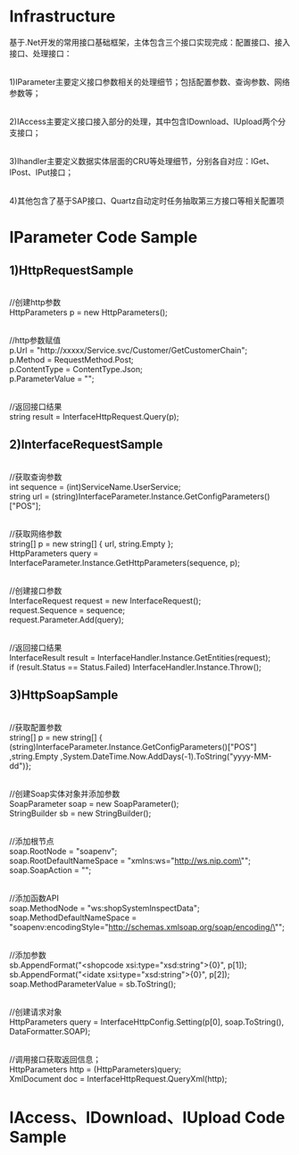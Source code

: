 # Infrastructure
基于.Net开发的常用接口基础框架，主体包含三个接口实现完成：配置接口、接入接口、处理接口：

<br>1)IParameter主要定义接口参数相关的处理细节；包括配置参数、查询参数、网络参数等；

<br>2)IAccess主要定义接口接入部分的处理，其中包含IDownload、IUpload两个分支接口；

<br>3)Ihandler主要定义数据实体层面的CRU等处理细节，分别各自对应：IGet、IPost、IPut接口；

<br>4)其他包含了基于SAP接口、Quartz自动定时任务抽取第三方接口等相关配置项

# IParameter Code Sample
## 1)HttpRequestSample
<br>//创建http参数
<br> HttpParameters p = new HttpParameters();

<br>//http参数赋值
<br>p.Url = "http://xxxxx/Service.svc/Customer/GetCustomerChain";
<br>p.Method = RequestMethod.Post;
<br>p.ContentType = ContentType.Json;
<br>p.ParameterValue = "";

<br>//返回接口结果
<br>string result = InterfaceHttpRequest.Query(p);
## 2)InterfaceRequestSample
<br>//获取查询参数
<br>int sequence = (int)ServiceName.UserService;
<br>string url = (string)InterfaceParameter.Instance.GetConfigParameters()["POS"];

<br>//获取网络参数
<br>string[] p = new string[] { url, string.Empty };
<br>HttpParameters query = InterfaceParameter.Instance.GetHttpParameters(sequence, p);

<br>//创建接口参数
<br>InterfaceRequest request = new InterfaceRequest();
<br>request.Sequence = sequence;
<br>request.Parameter.Add(query);

<br>//返回接口结果
<br>InterfaceResult<UserEntity> result = InterfaceHandler.Instance.GetEntities<UserEntity>(request);
<br>if (result.Status == Status.Failed) InterfaceHandler.Instance.Throw();

## 3)HttpSoapSample
 <br>//获取配置参数
 <br>string[] p = new string[] { (string)InterfaceParameter.Instance.GetConfigParameters()["POS"]
                                 ,string.Empty
                                 ,System.DateTime.Now.AddDays(-1).ToString("yyyy-MM-dd")};

<br>//创建Soap实体对象并添加参数
<br>SoapParameter soap = new SoapParameter();
<br>StringBuilder sb = new StringBuilder();
 
<br>//添加根节点
<br>soap.RootNode = "soapenv";
<br>soap.RootDefaultNameSpace = "xmlns:ws=\"http://ws.nip.com\"";
<br>soap.SoapAction = "";

<br>//添加函数API
<br>soap.MethodNode = "ws:shopSystemInspectData";
<br>soap.MethodDefaultNameSpace = "soapenv:encodingStyle=\"http://schemas.xmlsoap.org/soap/encoding/\"";

<br>//添加参数
<br>sb.AppendFormat("<shopcode xsi:type=\"xsd:string\">{0}</shopcode>", p[1]);
<br>sb.AppendFormat("<idate xsi:type=\"xsd:string\">{0}</idate>", p[2]);
<br>soap.MethodParameterValue = sb.ToString();  

<br>//创建请求对象
<br>HttpParameters query = InterfaceHttpConfig.Setting(p[0], soap.ToString(), DataFormatter.SOAP);

<br>//调用接口获取返回信息；
<br>HttpParameters http = (HttpParameters)query;
<br>XmlDocument doc = InterfaceHttpRequest.QueryXml(http);
# IAccess、IDownload、IUpload Code Sample
